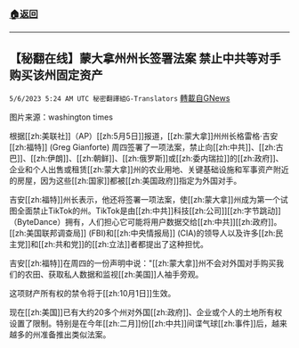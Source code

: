 ###  [:house:返回](README.md)
---


## 【秘翻在线】蒙大拿州州长签署法案 禁止中共等对手购买该州固定资产
`5/6/2023 5:24 AM UTC 秘密翻譯組G-Translators` [轉載自GNews](https://gnews.org/articles/1279235)

         

图片来源：washington times

根据[[zh:美联社]]（AP）[[zh:5月5日]]报道，[[zh:蒙大拿]]州州长格雷格‧吉安[[zh:福特]] (Greg Gianforte) 周四签署了一项法案，禁止向[[zh:中共]]、[[zh:古巴]]、[[zh:伊朗]]、[[zh:朝鲜]]、[[zh:俄罗斯]]或[[zh:委内瑞拉]]的[[zh:政府]]、企业和个人出售或租赁[[zh:蒙大拿]]州的农业用地、关键基础设施和军事资产附近的房屋，因为这些[[zh:国家]]都被[[zh:美国政府]]指定为外国对手。

吉安[[zh:福特]]州长表示，他还将签署一项法案，使[[zh:蒙大拿]]州成为第一个试图全面禁止TikTok的州。TikTok是由[[zh:中共]]科技[[zh:公司]][[zh:字节跳动]]（ByteDance）拥有，人们担心它可能将用户数据交给[[zh:中共]][[zh:政府]]。[[zh:美国联邦调查局]] (FBI)和[[zh:中央情报局]] (CIA)的领导人以及许多[[zh:民主党]]和[[zh:共和党]]的[[zh:立法]]者都提出了这种担忧。

吉安[[zh:福特]]在周四的一份声明中说："[[zh:蒙大拿]]州不会对外国对手购买我们的农田、获取私人数据和监视[[zh:美国]]人袖手旁观。

这项财产所有权的禁令将于[[zh:10月1日]]生效。

现在[[zh:美国]]已有大约20多个州对外国[[zh:政府]]、企业或个人的土地所有权设置了限制。特别是在今年[[zh:二月]]份[[zh:中共]]间谍气球[[zh:事件]]后，越来越多的州准备推出类似法案。
